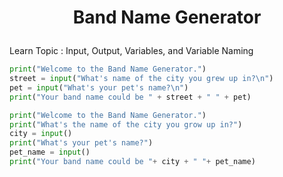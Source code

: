 #  <p align="center"> Band Name Generator

Learn Topic : Input, Output, Variables, and Variable Naming

```python
print("Welcome to the Band Name Generator.")
street = input("What's name of the city you grew up in?\n")
pet = input("What's your pet's name?\n")
print("Your band name could be " + street + " " + pet)
```

```python 
print("Welcome to the Band Name Generator.")
print("What's the name of the city you grow up in?")
city = input()
print("What's your pet's name?")
pet_name = input()
print("Your band name could be "+ city + " "+ pet_name)
```
